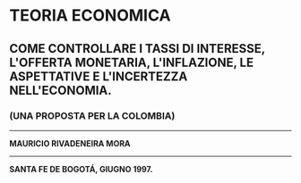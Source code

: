 # TEORIA ECONOMICA

## COME CONTROLLARE I TASSI DI INTERESSE, L'OFFERTA MONETARIA, L'INFLAZIONE, LE ASPETTATIVE E L'INCERTEZZA NELL'ECONOMIA.

### (UNA PROPOSTA PER LA COLOMBIA)

---

**MAURICIO RIVADENEIRA MORA**

---

**SANTA FE DE BOGOTÁ, GIUGNO 1997.**
